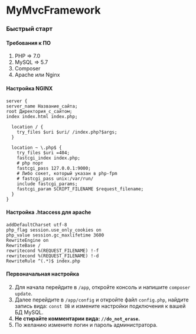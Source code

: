 # MyMvcFramework
### Быстрый старт
#### Требования к ПО
1. PHP => 7.0
1. MySQL => 5.7
1. Composer
1. Apache или Nginx

#### Настройка NGINX
```
server {
server_name Название_сайта;
root Директория_с_сайтом;
index index.html index.php;

  location / {
    try_files $uri $uri/ /index.php?$args;
  }

  location ~ \.php$ {
    try_files $uri =404;
    fastcgi_index index.php;
    # php порт
    fastcgi_pass 127.0.0.1:9000;
    # Либо сокет, который указан в php-fpm
    # fastcgi_pass unix:/var/run/
    include fastcgi_params;
    fastcgi_param SCRIPT_FILENAME $request_filename;
  }
}
```

#### Настройка .htaccess для apache
```
addDefaultCharset utf-8
php_flag session.use_only_cookies on
php_value session.gc_maxlifetime 3600
RewriteEngine on
RewriteBase /
rewritecond %(REQUEST_FILENAME) !-f
rewritecond %(REQUEST_FILENAME) !-d
RewriteRule ^(.*)$ index.php
```
#### Первоначальная настройка
2. Для начала перейдите в `/app`, откройте консоль и напишите `composer update`.
2. Далее перейдите в `/app/config` и откройте файл `config.php`, найдите запись вида: `const DB` и измените настройки подключения к вашей БД MySQL.
2. **Не стирайте комментарии вида: `//do_not_erase`.**
2. По желанию измените логин и пароль администратора.



